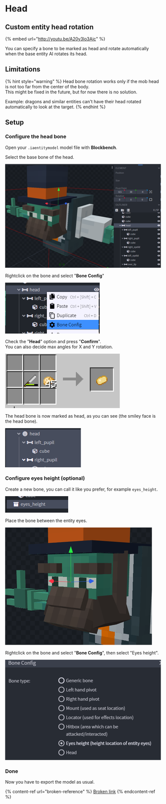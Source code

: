# Head

## Custom entity head rotation

{% embed url="http://youtu.be/A20y3lo3Aic" %}

You can specify a bone to be marked as head and rotate automatically when the base entity AI rotates its head.

## Limitations

{% hint style="warning" %}
Head bone rotation works only if the mob head is not too far from the center of the body.\
This might be fixed in the future, but for now there is no solution.

Example: dragons and similar entities can't have their head rotated automatically to look at the target.
{% endhint %}

## Setup

### Configure the head bone

Open your `.iaentitymodel` model file with **Blockbench**.

Select the base bone of the head.

![](<../../../../.gitbook/assets/image (93) (1).png>)

Rightclick on the bone and select "**Bone Config**"

![](<../../../../.gitbook/assets/image (63) (1).png>)

Check the "**Head**" option and press "**Confirm**".\
You can also decide max angles for X and Y rotation.

![](<../../../../.gitbook/assets/image (84).png>)

The head bone is now marked as head, as you can see (the smiley face is the head bone).

![](<../../../../.gitbook/assets/image (51) (1).png>)

### Configure eyes height (optional)

Create a new bone, you can call it like you prefer, for example `eyes_height`.

![](<../../../../.gitbook/assets/image (59) (1) (1).png>)

Place the bone between the entity eyes.

![](<../../../../.gitbook/assets/image (45) (1).png>)

Rightclick on the bone and select "**Bone Config**", then select "Eyes height".

![](<../../../../.gitbook/assets/image (88) (1).png>)

### Done

Now you have to export the model as usual.

{% content-ref url="broken-reference" %}
[Broken link](broken-reference)
{% endcontent-ref %}

